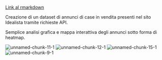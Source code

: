 [Link al rmarkdown](https://rpubs.com/erik4399/Idealista)

Creazione di un dataset di annunci di case in vendita presenti nel sito Idealista tramite richieste API.

Semplice analisi grafica e mappa interattiva degli annunci sotto forma di heatmap.

![unnamed-chunk-11-1](https://github.com/erikdeluca/Idealista-house-Malaga/assets/61795785/e6b98418-3c95-4537-93b6-504261bba293)
![unnamed-chunk-12-1](https://github.com/erikdeluca/Idealista-house-Malaga/assets/61795785/39410d2c-d2b8-4eea-9b41-c9b2d67127c5)
![unnamed-chunk-15-1](https://github.com/erikdeluca/Idealista-house-Malaga/assets/61795785/47b3a6a4-dd84-4a57-9738-2bd9d95a1e70)
![unnamed-chunk-9-1](https://github.com/erikdeluca/Idealista-house-Malaga/assets/61795785/e00cb6db-d9b0-4b24-9e3e-b7f9d2faecfa)
